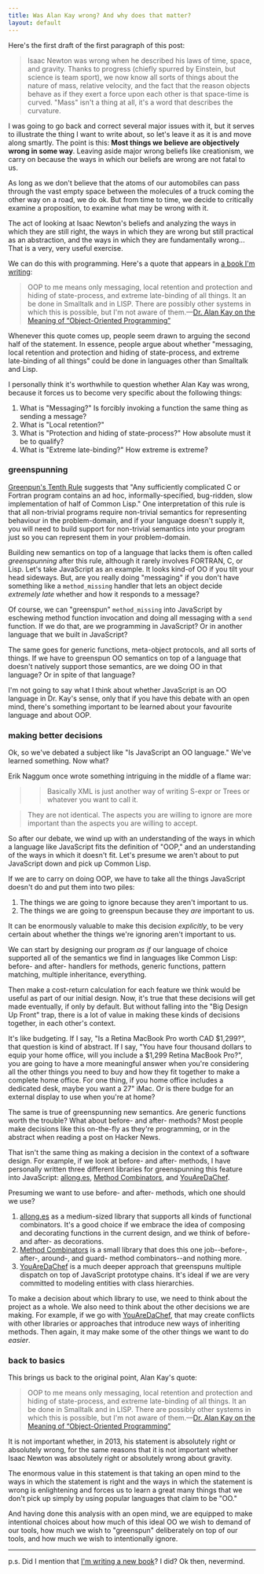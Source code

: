 ```yaml
---
title: Was Alan Kay wrong? And why does that matter?
layout: default
---
```


Here's the first draft of the first paragraph of this post:

> Isaac Newton was wrong when he described his laws of time, space, and gravity. Thanks to progress (chiefly spurred by Einstein, but science is team sport), we now know all sorts of things about the nature of mass, relative velocity, and the fact that the reason objects behave as if they exert a force upon each other is that space-time is curved. "Mass" isn't a thing at all, it's a word that describes the curvature.

I was going to go back and correct several major issues with it, but it serves to illustrate the thing I want to write about, so let's leave it as it is and move along smartly. The point is this: **Most things we believe are objectively wrong in some way**. Leaving aside major wrong beliefs like creationism, we carry on because the ways in which our beliefs are wrong are not fatal to us.

As long as we don't believe that the atoms of our automobiles can pass through the vast empty space between the molecules of a truck coming the other way on a road, we do ok. But from time to time, we decide to critically examine a proposition, to examine what may be wrong with it.

The act of looking at Isaac Newton's beliefs and analyzing the ways in which they are still right, the ways in which they are wrong but still practical as an abstraction, and the ways in which they are fundamentally wrong... That is a very, very useful exercise.

We can do this with programming. Here's a quote that appears in [a book I'm writing][js]:

> OOP to me means only messaging, local retention and protection and hiding of state-process, and extreme late-binding of all things. It an be done in Smalltalk and in LISP. There are possibly other systems in which this is possible, but I'm not aware of them.—[Dr. Alan Kay on the Meaning of “Object-Oriented Programming”](http://www.purl.org/stefan_ram/pub/doc_kay_oop_en)

[js]: https://leanpub.com/javascript-spessore "JavaScript Spessore: A Thick Shot of Objects, Metaobjects, & Protocols"

Whenever this quote comes up, people seem drawn to arguing the second half of the statement. In essence, people argue about whether "messaging, local retention and protection and hiding of state-process, and extreme late-binding of all things" could be done in languages other than Smalltalk and Lisp.

I personally think it's worthwhile to question whether Alan Kay was wrong, because it forces us to become very specific about the following things:

1. What is "Messaging?" Is forcibly invoking a function the same thing as sending a message?
2. What is "Local retention?"
3. What is "Protection and hiding of state-process?" How absolute must it be to qualify?
4. What is "Extreme late-binding?" How extreme is extreme?

### greenspunning

[Greenpun's Tenth Rule](https://en.wikipedia.org/wiki/Greenspun%27s_Tenth_Rule) suggests that "Any sufficiently complicated C or Fortran program contains an ad hoc, informally-specified, bug-ridden, slow implementation of half of Common Lisp." One interpretation of this rule is that all non-trivial programs require non-trivial semantics for representing behaviour in the problem-domain, and if your language doesn't supply it, you will need to build support for non-trivial semantics into your program just so you can represent them in your problem-domain.

Building new semantics on top of a language that lacks them is often called *greenspunning* after this rule, although it rarely involves FORTRAN, C, or Lisp. Let's take JavaScript as an example. It looks kind-of OO if you tilt your head sideways. But, are you really doing "messaging" if you don't have something like a `method_missing` handler that lets an object decide *extremely late* whether and how it responds to a message?

Of course, we can "greenspun" `method_missing` into JavaScript by eschewing method function invocation and doing all messaging with a `send` function. If we do that, are we programming in JavaScript? Or in another language that we built in JavaScript?

The same goes for generic functions, meta-object protocols, and all sorts of things. If we have to greenspun OO semantics on top of a language that doesn't natively support those semantics, are we doing OO in that language? Or in spite of that language?

I'm not going to say what I think about whether JavaScript is an OO language in Dr. Kay's sense, only that if you have this debate with an open mind, there's something important to be learned about your favourite language and about OOP.

### making better decisions

Ok, so we've debated a subject like "Is JavaScript an OO language." We've learned something. Now what?

Erik Naggum once wrote something intriguing in the middle of a flame war:

> > Basically XML is just another way of writing S-expr or Trees or whatever you want to call it.

> They are not identical.  The aspects you are willing to ignore are more important than the aspects you are willing to accept.

So after our debate, we wind up with an understanding of the ways in which a language like JavaScript fits the definition of "OOP," and an understanding of the ways in which it doesn't fit. Let's presume we aren't about to put JavaScript down and pick up Common Lisp.

If we are to carry on doing OOP, we have to take all the things JavaScript doesn't do and put them into two piles:

1. The things we are going to ignore because they aren't important to us.
2. The things we are going to greenspun because they *are* important to us.

It can be enormously valuable to make this decision *explicitly*, to be very certain about whether the things we're ignoring aren't important to us.

We can start by designing our program *as if* our language of choice supported all of the semantics we find in languages like Common Lisp: before- and after- handlers for methods, generic functions, pattern matching, multiple inheritance, everything.

Then make a cost-return calculation for each feature we think would be useful as part of our initial design. Now, it's true that these decisions will get made eventually, if only by default. But without falling into the "Big Design Up Front" trap, there is a lot of value in making these kinds of decisions together, in each other's context.

It's like budgeting. If I say, "Is a Retina MacBook Pro worth CAD $1,299?", that question is kind of abstract. If I say, "You have four thousand dollars to equip your home office, will you include a $1,299 Retina MacBook Pro?", you are going to have a more meaningful answer when you're considering all the other things you need to buy and how they fit together to make a complete home office. For one thing, if you home office includes a dedicated desk, maybe you want a 27" iMac. Or is there budge for an external display to use when you're at home?

The same is true of greenspunning new semantics. Are generic functions worth the trouble? What about before- and after- methods? Most people make decisions like this on-the-fly as they're programming, or in the abstract when reading a post on Hacker News.

That isn't the same thing as making a decision in the context of a software design. For example, if we look at before- and after- methods, I have personally written three different libraries for greenspunning this feature into JavaScript: [allong.es][], [Method Combinators][], and [YouAreDaChef][].

[allong.es]: http://allong.es
[Method Combinators]: https://github.com/raganwald/method-combinators
[YouAreDaChef]: https://github.com/raganwald/YouAreDaChef

Presuming we want to use before- and after- methods, which one should we use?

1. [allong.es][] as a medium-sized library that supports all kinds of functional combinators. It's a good choice if we embrace the idea of composing and decorating functions in the current design, and we think of before- and after- as decorations.
2. [Method Combinators][] is a small library that does this one job--before-, after-, around-, and guard- method combinators--and nothing more.
3. [YouAreDaChef][] is a much deeper approach that greenspuns multiple dispatch on top of JavaScript prototype chains. It's ideal if we are very committed to modeling entities with class hierarchies.

To make a decision about which library to use, we need to think about the project as a whole. We also need to think about the other decisions we are making. For example, if we go with [YouAreDaChef][], that may create conflicts with other libraries or approaches that introduce new ways of inheriting methods. Then again, it may make some of the other things we want to do *easier*.

### back to basics

This brings us back to the original point, Alan Kay's quote:

> OOP to me means only messaging, local retention and protection and hiding of state-process, and extreme late-binding of all things. It an be done in Smalltalk and in LISP. There are possibly other systems in which this is possible, but I'm not aware of them.—[Dr. Alan Kay on the Meaning of “Object-Oriented Programming”](http://www.purl.org/stefan_ram/pub/doc_kay_oop_en)

It is not important whether, in 2013, his statement is absolutely right or absolutely wrong, for the same reasons that it is not important whether Isaac Newton was absolutely right or absolutely wrong about gravity.

The enormous value in this statement is that taking an open mind to the ways in which the statement is right and the ways in which the statement is wrong is enlightening and forces us to learn a great many things that we don't pick up simply by using popular languages that claim to be "OO."

And having done this analysis with an open mind, we are equipped to make intentional choices about how much of this ideal OO we wish to demand of our tools, how much we wish to "greenspun" deliberately on top of our tools, and how much we wish to intentionally ignore.

---

p.s. Did I mention that [I'm writing a new book][js]? I did? Ok then, nevermind.